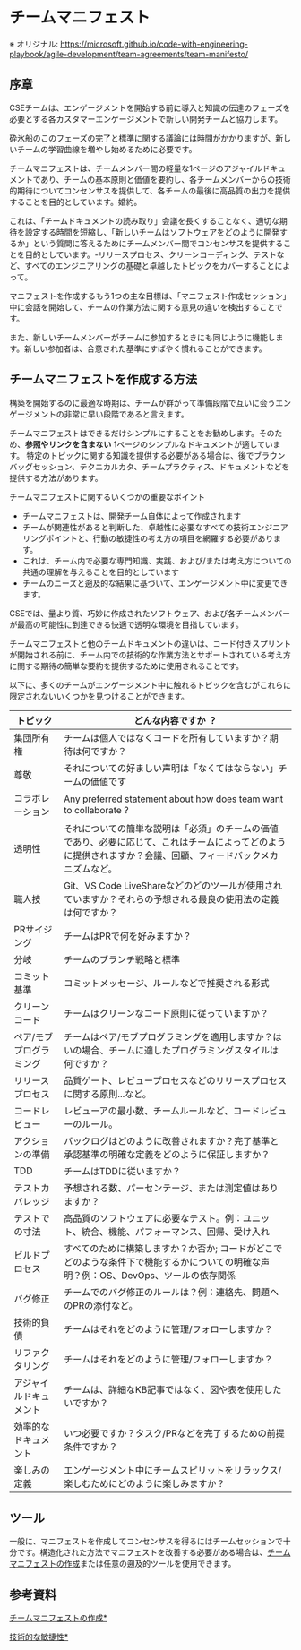 # チームマニフェスト

※ オリジナル: https://microsoft.github.io/code-with-engineering-playbook/agile-development/team-agreements/team-manifesto/

## 序章

CSEチームは、エンゲージメントを開始する前に導入と知識の伝達のフェーズを必要とする各カスタマーエンゲージメントで新しい開発チームと協力します。

砕氷船のこのフェーズの完了と標準に関する議論には時間がかかりますが、新しいチームの学習曲線を増やし始めるために必要です。

チームマニフェストは、チームメンバー間の軽量な1ページのアジャイルドキュメントであり、チームの基本原則と価値を要約し、各チームメンバーからの技術的期待についてコンセンサスを提供して、各チームの最後に高品質の出力を提供することを目的としています。婚約。

これは、「チームドキュメントの読み取り」会議を長くすることなく、適切な期待を設定する時間を短縮し、「新しいチームはソフトウェアをどのように開発するか」という質問に答えるためにチームメンバー間でコンセンサスを提供することを目的としています。-リリースプロセス、クリーンコーディング、テストなど、すべてのエンジニアリングの基礎と卓越したトピックをカバーすることによって。

マニフェストを作成するもう1つの主な目標は、「マニフェスト作成セッション」中に会話を開始して、チームの作業方法に関する意見の違いを検出することです。

また、新しいチームメンバーがチームに参加するときにも同じように機能します。新しい参加者は、合意された基準にすばやく慣れることができます。

## チームマニフェストを作成する方法

構築を開始するのに最適な時期は、チームが群がって準備段階で互いに会うエンゲージメントの非常に早い段階であると言えます。

チームマニフェストはできるだけシンプルにすることをお勧めします。そのため、**参照やリンクを含まない** 1ページのシンプルなドキュメントが適しています。
特定のトピックに関する知識を提供する必要がある場合は、後でブラウンバッグセッション、テクニカルカタ、チームプラクティス、ドキュメントなどを提供する方法があります。

チームマニフェストに関するいくつかの重要なポイント

- チームマニフェストは、開発チーム自体によって作成されます
- チームが関連性があると判断した、卓越性に必要なすべての技術エンジニアリングポイントと、行動の敏捷性の考え方の項目を網羅する必要があります。
- これは、チーム内で必要な専門知識、実践、および/または考え方についての共通の理解を与えることを目的としています
- チームのニーズと遡及的な結果に基づいて、エンゲージメント中に変更できます。

CSEでは、量より質、巧妙に作成されたソフトウェア、および各チームメンバーが最高の可能性に到達できる快適で透明な環境を目指しています。

チームマニフェストと他のチームドキュメントの違いは、コード付きスプリントが開始される前に、チーム内での技術的な作業方法とサポートされている考え方に関する期待の簡単な要約を提供するために使用されることです。

以下に、多くのチームがエンゲージメント中に触れるトピックを含むがこれらに限定されないいくつかを見つけることができます。

| トピック | どんな内容ですか ？ |
|-|-|
| 集団所有権 | チームは個人ではなくコードを所有していますか？期待は何ですか？ |
| 尊敬 | それについての好ましい声明は「なくてはならない」チームの価値です |
| コラボレーション | Any preferred statement about how does team want to collaborate ? |
| 透明性 | それについての簡単な説明は「必須」のチームの価値であり、必要に応じて、これはチームによってどのように提供されますか？会議、回顧、フィードバックメカニズムなど。 |
| 職人技 | Git、VS Code LiveShareなどのどのツールが使用されていますか？それらの予想される最良の使用法の定義は何ですか？ |
| PRサイジング | チームはPRで何を好みますか？ |
| 分岐 | チームのブランチ戦略と標準 |
| コミット基準 | コミットメッセージ、ルールなどで推奨される形式 |
| クリーンコード | チームはクリーンなコード原則に従っていますか？ |
| ペア/モブプログラミング | チームはペア/モブプログラミングを適用しますか？はいの場合、チームに適したプログラミングスタイルは何ですか？ |
| リリースプロセス | 品質ゲート、レビュープロセスなどのリリースプロセスに関する原則...など。 |
| コードレビュー | レビューアの最小数、チームルールなど、コードレビューのルール。 |
| アクションの準備 | バックログはどのように改善されますか？完了基準と承認基準の明確な定義をどのように保証しますか？ |
| TDD | チームはTDDに従いますか？ |
| テストカバレッジ | 予想される数、パーセンテージ、または測定値はありますか？  |
| テストでの寸法 | 高品質のソフトウェアに必要なテスト。例：ユニット、統合、機能、パフォーマンス、回帰、受け入れ |
| ビルドプロセス | すべてのために構築しますか？か否か; コードがどこでどのような条件下で機能するかについての明確な声明？例：OS、DevOps、ツールの依存関係 |
| バグ修正 | チームでのバグ修正のルールは？例：連絡先、問題へのPRの添付など。 |
| 技術的負債 | チームはそれをどのように管理/フォローしますか？  |
| リファクタリング | チームはそれをどのように管理/フォローしますか？ |
| アジャイルドキュメント | チームは、詳細なKB記事ではなく、図や表を使用したいですか？ |
| 効率的なドキュメント | いつ必要ですか？タスク/PRなどを完了するための前提条件ですか？ |
| 楽しみの定義 | エンゲージメント中にチームスピリットをリラックス/楽しむためにどのように楽しみますか？ |

## ツール

一般に、マニフェストを作成してコンセンサスを得るにはチームセッションで十分です。構造化された方法でマニフェストを改善する必要がある場合は、[チームマニフェストの作成](https://www.scrum.nl/blog/building-team-manifesto/)または任意の遡及的ツールを使用できます。

## 参考資料

[チームマニフェストの作成*](https://www.scrum.nl/blog/building-team-manifesto/)

[技術的な敏捷性*](https://v46.scaledagileframework.com/team-and-technical-agility/)
